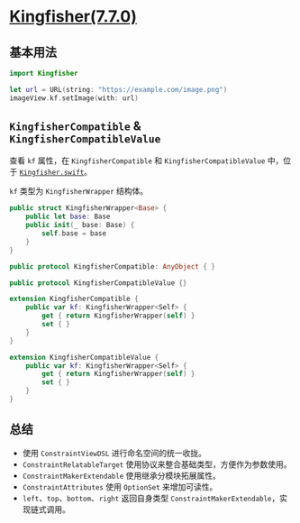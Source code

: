 # [Kingfisher(7.7.0)](https://github.com/onevcat/Kingfisher/tree/7.7.0)

## 基本用法
```swift
import Kingfisher

let url = URL(string: "https://example.com/image.png")
imageView.kf.setImage(with: url)
```

## `KingfisherCompatible` & `KingfisherCompatibleValue`

查看 `kf` 属性，在 `KingfisherCompatible` 和 `KingfisherCompatibleValue` 中，位于 [`Kingfisher.swift`](https://github.com/onevcat/Kingfisher/blob/7.7.0/Sources/General/Kingfisher.swift)。

`kf` 类型为 `KingfisherWrapper` 结构体。

```swift
public struct KingfisherWrapper<Base> {
    public let base: Base
    public init(_ base: Base) {
        self.base = base
    }
}

public protocol KingfisherCompatible: AnyObject { }

public protocol KingfisherCompatibleValue {}

extension KingfisherCompatible {
    public var kf: KingfisherWrapper<Self> {
        get { return KingfisherWrapper(self) }
        set { }
    }
}

extension KingfisherCompatibleValue {
    public var kf: KingfisherWrapper<Self> {
        get { return KingfisherWrapper(self) }
        set { }
    }
}
```

## 总结

* 使用 `ConstraintViewDSL` 进行命名空间的统一收拢。
* `ConstraintRelatableTarget` 使用协议来整合基础类型，方便作为参数使用。
* `ConstraintMakerExtendable` 使用继承分模块拓展属性。
* `ConstraintAttributes` 使用 `OptionSet` 来增加可读性。
* `left`、`top`、`bottom`、`right` 返回自身类型 `ConstraintMakerExtendable`，实现链式调用。
